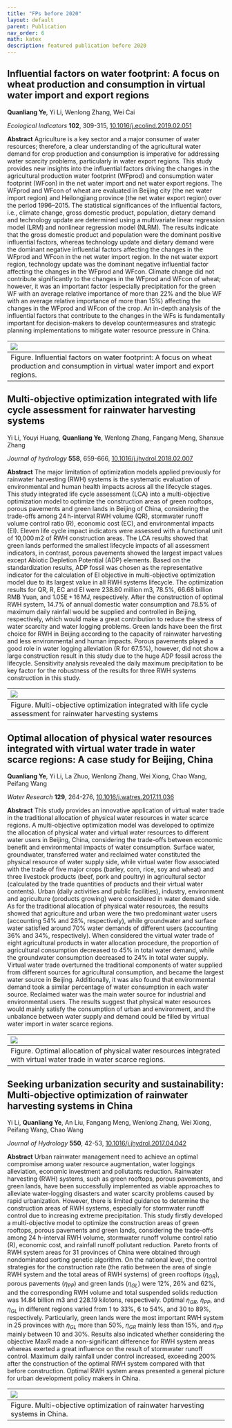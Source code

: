 ```yaml
---
title: "FPs before 2020"
layout: default
parent: Publication
nav_order: 6
math: katex
description: featured publication before 2020
---
```


## Influential factors on water footprint: A focus on wheat production and consumption in virtual water import and export regions

**Quanliang Ye**, Yi Li, Wenlong Zhang, Wei Cai

*Ecological Indicators* **102**, 309-315, [10.1016/j.ecolind.2019.02.051](https://doi.org/10.1016/j.ecolind.2019.02.051)

**Abstract** Agriculture is a key sector and a major consumer of water resources; therefore, a clear understanding of the agricultural water demand for crop production and consumption is imperative for addressing water scarcity problems, particularly in water export regions. This study provides new insights into the influential factors driving the changes in the agricultural production water footprint (WFprod) and consumption water footprint (WFcon) in the net water import and net water export regions. The WFprod and WFcon of wheat are evaluated in Beijing city (the net water import region) and Heilongjiang province (the net water export region) over the period 1996–2015. The statistical significances of the influential factors, i.e., climate change, gross domestic product, population, dietary demand and technology update are determined using a multivariate linear regression model (LRM) and nonlinear regression model (NLRM). The results indicate that the gross domestic product and population were the dominant positive influential factors, whereas technology update and dietary demand were the dominant negative influential factors affecting the changes in the WFprod and WFcon in the net water import region. In the net water export region, technology update was the dominant negative influential factor affecting the changes in the WFprod and WFcon. Climate change did not contribute significantly to the changes in the WFprod and WFcon of wheat; however, it was an important factor (especially precipitation for the green WF with an average relative importance of more than 22% and the blue WF with an average relative importance of more than 15%) affecting the changes in the WFprod and WFcon of the crop. An in-depth analysis of the influential factors that contribute to the changes in the WFs is fundamentally important for decision-makers to develop countermeasures and strategic planning implementations to mitigate water resource pressure in China.

|[![](image/drivers_water_footprint.png)](image/drivers_water_footprint.png)
|:--|
|Figure. Influential factors on water footprint: A focus on wheat production and consumption in virtual water import and export regions.|

## Multi-objective optimization integrated with life cycle assessment for rainwater harvesting systems

Yi Li, Youyi Huang, **Quanliang Ye**, Wenlong Zhang, Fangang Meng, Shanxue Zhang

*Journal of hydrology* **558**, 659-666, [10.1016/j.jhydrol.2018.02.007](https://doi.org/10.1016/j.jhydrol.2018.02.007)

**Abstract** The major limitation of optimization models applied previously for rainwater harvesting (RWH) systems is the systematic evaluation of environmental and human health impacts across all the lifecycle stages. This study integrated life cycle assessment (LCA) into a multi-objective optimization model to optimize the construction areas of green rooftops, porous pavements and green lands in Beijing of China, considering the trade-offs among 24 h-interval RWH volume (QR), stormwater runoff volume control ratio (R), economic cost (EC), and environmental impacts (EI). Eleven life cycle impact indicators were assessed with a functional unit of 10,000 m2 of RWH construction areas. The LCA results showed that green lands performed the smallest lifecycle impacts of all assessment indicators, in contrast, porous pavements showed the largest impact values except Abiotic Depletion Potential (ADP) elements. Based on the standardization results, ADP fossil was chosen as the representative indicator for the calculation of EI objective in multi-objective optimization model due to its largest value in all RWH systems lifecycle. The optimization results for QR, R, EC and EI were 238.80 million m3, 78.5%, 66.68 billion RMB Yuan, and 1.05E + 16 MJ, respectively. After the construction of optimal RWH system, 14.7% of annual domestic water consumption and 78.5% of maximum daily rainfall would be supplied and controlled in Beijing, respectively, which would make a great contribution to reduce the stress of water scarcity and water logging problems. Green lands have been the first choice for RWH in Beijing according to the capacity of rainwater harvesting and less environmental and human impacts. Porous pavements played a good role in water logging alleviation (R for 67.5%), however, did not show a large construction result in this study due to the huge ADP fossil across the lifecycle. Sensitivity analysis revealed the daily maximum precipitation to be key factor for the robustness of the results for three RWH systems construction in this study.

|[![](image/rain_harvest_system_lac.png)](image/rain_harvest_system_lac.png)
|:--|
|Figure. Multi-objective optimization integrated with life cycle assessment for rainwater harvesting systems|



## Optimal allocation of physical water resources integrated with virtual water trade in water scarce regions: A case study for Beijing, China

**Quanliang Ye**, Yi Li, La Zhuo, Wenlong Zhang, Wei Xiong, Chao Wang, Peifang Wang

*Water Research* **129**, 264-276, [10.1016/j.watres.2017.11.036](https://doi.org/10.1016/j.watres.2017.11.036)

**Abstract** This study provides an innovative application of virtual water trade in the traditional allocation of physical water resources in water scarce regions. A multi-objective optimization model was developed to optimize the allocation of physical water and virtual water resources to different water users in Beijing, China, considering the trade-offs between economic benefit and environmental impacts of water consumption. Surface water, groundwater, transferred water and reclaimed water constituted the physical resource of water supply side, while virtual water flow associated with the trade of five major crops (barley, corn, rice, soy and wheat) and three livestock products (beef, pork and poultry) in agricultural sector (calculated by the trade quantities of products and their virtual water contents). Urban (daily activities and public facilities), industry, environment and agriculture (products growing) were considered in water demand side. As for the traditional allocation of physical water resources, the results showed that agriculture and urban were the two predominant water users (accounting 54% and 28%, respectively), while groundwater and surface water satisfied around 70% water demands of different users (accounting 36% and 34%, respectively). When considered the virtual water trade of eight agricultural products in water allocation procedure, the proportion of agricultural consumption decreased to 45% in total water demand, while the groundwater consumption decreased to 24% in total water supply. Virtual water trade overturned the traditional components of water supplied from different sources for agricultural consumption, and became the largest water source in Beijing. Additionally, it was also found that environmental demand took a similar percentage of water consumption in each water source. Reclaimed water was the main water source for industrial and environmental users. The results suggest that physical water resources would mainly satisfy the consumption of urban and environment, and the unbalance between water supply and demand could be filled by virtual water import in water scarce regions.

|[![](image/optimal_water_allocation.png)](image/optimal_water_allocation.png)
|:--|
|Figure. Optimal allocation of physical water resources integrated with virtual water trade in water scarce regions.|


## Seeking urbanization security and sustainability: Multi-objective optimization of rainwater harvesting systems in China

Yi Li, **Quanliang Ye**, An Liu, Fangang Meng, Wenlong Zhang, Wei Xiong, Peifang Wang, Chao Wang

*Journal of Hydrology* **550**, 42-53, [10.1016/j.jhydrol.2017.04.042](https://doi.org/10.1016/j.jhydrol.2017.04.042)

**Abstract** Urban rainwater management need to achieve an optimal compromise among water resource augmentation, water loggings alleviation, economic investment and pollutants reduction. Rainwater harvesting (RWH) systems, such as green rooftops, porous pavements, and green lands, have been successfully implemented as viable approaches to alleviate water-logging disasters and water scarcity problems caused by rapid urbanization. However, there is limited guidance to determine the construction areas of RWH systems, especially for stormwater runoff control due to increasing extreme precipitation. This study firstly developed a multi-objective model to optimize the construction areas of green rooftops, porous pavements and green lands, considering the trade-offs among 24 h-interval RWH volume, stormwater runoff volume control ratio (R), economic cost, and rainfall runoff pollutant reduction. Pareto fronts of RWH system areas for 31 provinces of China were obtained through nondominated sorting genetic algorithm. On the national level, the control strategies for the construction rate (the ratio between the area of single RWH system and the total areas of RWH systems) of green rooftops ($\eta_{GR}$), porous pavements ($\eta_{PP}$) and green lands ($\eta_{GL}$) were 12%, 26% and 62%, and the corresponding RWH volume and total suspended solids reduction was 14.84 billion m3 and 228.19 kilotons, respectively. Optimal $\eta_{GR}$, $\eta_{PP}$, and $\eta_{GL}$ in different regions varied from 1 to 33%, 6 to 54%, and 30 to 89%, respectively. Particularly, green lands were the most important RWH system in 25 provinces with $\eta_{GL}$ more than 50%, $\eta_{GR}$ mainly less than 15%, and $\eta_{PP}$ mainly between 10 and 30%. Results also indicated whether considering the objective MaxR made a non-significant difference for RWH system areas whereas exerted a great influence on the result of stormwater runoff control. Maximum daily rainfall under control increased, exceeding 200% after the construction of the optimal RWH system compared with that before construction. Optimal RWH system areas presented a general picture for urban development policy makers in China.

|[![](image/rain_harvest_system.png)](image/rain_harvest_system.png)
|:--|
|Figure. Multi-objective optimization of rainwater harvesting systems in China.|